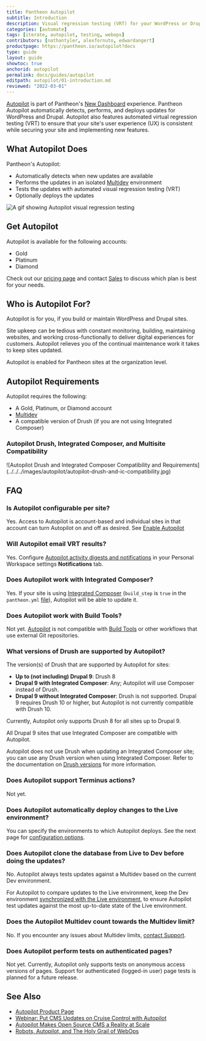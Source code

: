 ```yaml
---
title: Pantheon Autopilot
subtitle: Introduction
description: Visual regression testing (VRT) for your WordPress or Drupal site.
categories: [automate]
tags: [iterate, autopilot, testing, webops]
contributors: [nathantyler, alexfornuto, edwardangert]
productpage: https://pantheon.io/autopilot?docs
type: guide
layout: guide
showtoc: true
anchorid: autopilot
permalink: docs/guides/autopilot
editpath: autopilot/01-introduction.md
reviewed: "2022-03-01"
---
```


[Autopilot](https://pantheon.io/autopilot?docs) is part of Pantheon's [New Dashboard](/guides/new-dashboard) experience. Pantheon Autopilot automatically detects, performs, and deploys updates for WordPress and Drupal. Autopilot also features automated virtual regression testing (VRT) to ensure that your site's user experience (UX) is consistent while securing your site and implementing new features.

## What Autopilot Does

Pantheon's Autopilot:

- Automatically detects when new updates are available
- Performs the updates in an isolated [Multidev](/multidev) environment
- Tests the updates with automated visual regression testing (VRT)
- Optionally deploys the updates

![A gif showing Autopilot visual regression testing](../../../images/dashboard/vrt.gif)

## Get Autopilot

Autopilot is available for the following accounts:

 - Gold
 - Platinum
 - Diamond

Check out our [pricing page](https://pantheon.io/pricing?docs) and contact [Sales](https://pantheon.io/earlyaccess/autopilot?docs) to discuss which plan is best for your needs.

## Who is Autopilot For?

 Autopilot is for you, if you build or maintain WordPress and Drupal sites.

Site upkeep can be tedious with constant monitoring, building, maintaining websites, and working cross-functionally to deliver digital experiences for customers. Autopilot relieves you of the continual maintenance work it takes to keep sites updated.

Autopilot is enabled for Pantheon sites at the organization level.

## Autopilot Requirements

Autopilot requires the following:

- A Gold, Platinum, or Diamond account
- [Multidev](/multidev)
- A compatible version of Drush (if you are not using Integrated Composer)

### Autopilot Drush, Integrated Composer, and Multisite Compatibility 

![Autopilot Drush and Integrated Composer Compatibility and Requirements]
(../../../images/autopilot/autopilot-drush-and-ic-compatibility.jpg)

## FAQ

### Is Autopilot configurable per site?

Yes. Access to Autopilot is account-based and individual sites in that account can turn Autopilot on and off as desired. See [Enable Autopilot](/guides/autopilot/enable-autopilot)

### Will Autopilot email VRT results?

Yes. Configure [Autopilot activity digests and notifications](/guides/autopilot/enable-autopilot/#enable-autopilot-email-notifications) in your Personal Workspace settings **Notifications** tab.

### Does Autopilot work with Integrated Composer?

Yes. If your site is using [Integrated Composer](/guides/integrated-composer) (`build_step` is `true` in the `pantheon.yml` [file](/pantheon-yml)), Autopilot will be able to update it.

### Does Autopilot work with Build Tools?

Not yet. [Autopilot](/guides/autopilot) is not compatible with [Build Tools](/guides/build-tools/) or other workflows that use external Git repositories.

### What versions of Drush are supported by Autopilot?

The version(s) of Drush that are supported by Autopilot for sites:
- **Up to (not including) Drupal 9**: Drush 8
- **Drupal 9 with Integrated Composer**: Any; Autopilot will use Composer instead of Drush.
- **Drupal 9 without Integrated Composer**: Drush is not supported. Drupal 9 requires Drush 10 or higher, but Autopilot is not currently compatible with Drush 10.

Currently, Autopilot only supports Drush 8 for all sites up to Drupal 9.

All Drupal 9 sites that use Integrated Composer are compatible with Autopilot.

Autopilot does not use Drush when updating an Integrated Composer site; you can use any Drush version when using Integrated Composer. Refer to the documentation on [Drush versions](/drush-versions) for more information.

### Does Autopilot support Terminus actions?

Not yet.

### Does Autopilot automatically deploy changes to the Live environment?

You can specify the environments to which Autopilot deploys. See the next page for [configuration options](/guides/autopilot/enable-autopilot).

### Does Autopilot clone the database from Live to Dev before doing the updates?

No. Autopilot always tests updates against a Multidev based on the current Dev environment.

For Autopilot to compare updates to the Live environment, keep the Dev environment [synchronized with the Live environment](/pantheon-workflow), to ensure Autopilot test updates against the most up-to-date state of the Live environment.

### Does the Autopilot Multidev count towards the Multidev limit?

No. If you encounter any issues about Multidev limits, [contact Support](/guides/support/contact-support).

### Does Autopilot perform tests on authenticated pages?

Not yet. Currently, Autopilot only supports tests on anonymous access versions of pages. Support for authenticated (logged-in user) page tests is planned for a future release.

## See Also

- [Autopilot Product Page](https://pantheon.io/autopilot?docs)
- [Webinar: Put CMS Updates on Cruise Control with Autopilot](https://pantheon.io/put-cms-updates-on-cruise-control-with-autopilot-webinar)
- [Autopilot Makes Open Source CMS a Reality at Scale](https://pantheon.io/blog/open-source-cms-scale-autopilot)
- [Robots, Autopilot, and The Holy Grail of WebOps](https://pantheon.io/blog/robots-autopilot-and-holy-grail-webops)
